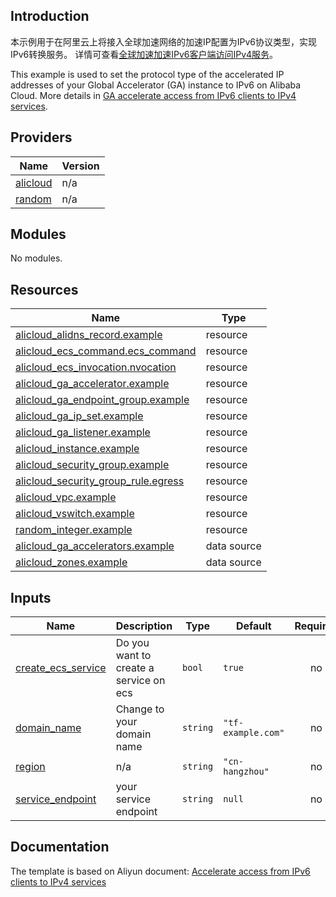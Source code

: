 ## Introduction

<!-- DOCS_DESCRIPTION_CN -->
本示例用于在阿里云上将接入全球加速网络的加速IP配置为IPv6协议类型，实现IPv6转换服务。
详情可查看[全球加速加速IPv6客户端访问IPv4服务](https://help.aliyun.com/document_detail/176428.html)。
<!-- DOCS_DESCRIPTION_CN -->

<!-- DOCS_DESCRIPTION_EN -->
This example is used to set the protocol type of the accelerated IP addresses of your Global Accelerator (GA) instance to IPv6 on Alibaba Cloud.
More details in [GA accelerate access from IPv6 clients to IPv4 services](https://help.aliyun.com/document_detail/176428.html).
<!-- DOCS_DESCRIPTION_EN -->

<!-- BEGIN_TF_DOCS -->
## Providers

| Name | Version |
|------|---------|
| <a name="provider_alicloud"></a> [alicloud](#provider\_alicloud) | n/a |
| <a name="provider_random"></a> [random](#provider\_random) | n/a |

## Modules

No modules.

## Resources

| Name | Type |
|------|------|
| [alicloud_alidns_record.example](https://registry.terraform.io/providers/aliyun/alicloud/latest/docs/resources/alidns_record) | resource |
| [alicloud_ecs_command.ecs_command](https://registry.terraform.io/providers/aliyun/alicloud/latest/docs/resources/ecs_command) | resource |
| [alicloud_ecs_invocation.nvocation](https://registry.terraform.io/providers/aliyun/alicloud/latest/docs/resources/ecs_invocation) | resource |
| [alicloud_ga_accelerator.example](https://registry.terraform.io/providers/aliyun/alicloud/latest/docs/resources/ga_accelerator) | resource |
| [alicloud_ga_endpoint_group.example](https://registry.terraform.io/providers/aliyun/alicloud/latest/docs/resources/ga_endpoint_group) | resource |
| [alicloud_ga_ip_set.example](https://registry.terraform.io/providers/aliyun/alicloud/latest/docs/resources/ga_ip_set) | resource |
| [alicloud_ga_listener.example](https://registry.terraform.io/providers/aliyun/alicloud/latest/docs/resources/ga_listener) | resource |
| [alicloud_instance.example](https://registry.terraform.io/providers/aliyun/alicloud/latest/docs/resources/instance) | resource |
| [alicloud_security_group.example](https://registry.terraform.io/providers/aliyun/alicloud/latest/docs/resources/security_group) | resource |
| [alicloud_security_group_rule.egress](https://registry.terraform.io/providers/aliyun/alicloud/latest/docs/resources/security_group_rule) | resource |
| [alicloud_vpc.example](https://registry.terraform.io/providers/aliyun/alicloud/latest/docs/resources/vpc) | resource |
| [alicloud_vswitch.example](https://registry.terraform.io/providers/aliyun/alicloud/latest/docs/resources/vswitch) | resource |
| [random_integer.example](https://registry.terraform.io/providers/hashicorp/random/latest/docs/resources/integer) | resource |
| [alicloud_ga_accelerators.example](https://registry.terraform.io/providers/aliyun/alicloud/latest/docs/data-sources/ga_accelerators) | data source |
| [alicloud_zones.example](https://registry.terraform.io/providers/aliyun/alicloud/latest/docs/data-sources/zones) | data source |

## Inputs

| Name | Description | Type | Default | Required |
|------|-------------|------|---------|:--------:|
| <a name="input_create_ecs_service"></a> [create\_ecs\_service](#input\_create\_ecs\_service) | Do you want to create a service on ecs | `bool` | `true` | no |
| <a name="input_domain_name"></a> [domain\_name](#input\_domain\_name) | Change to your domain name | `string` | `"tf-example.com"` | no |
| <a name="input_region"></a> [region](#input\_region) | n/a | `string` | `"cn-hangzhou"` | no |
| <a name="input_service_endpoint"></a> [service\_endpoint](#input\_service\_endpoint) | your service endpoint | `string` | `null` | no |
<!-- END_TF_DOCS -->

## Documentation
<!-- docs-link --> 

The template is based on Aliyun document: [Accelerate access from IPv6 clients to IPv4 services](https://help.aliyun.com/document_detail/176428.html) 

<!-- docs-link --> 